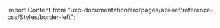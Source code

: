 
import Content from "uxp-documentation/src/pages/api-ref/reference-css/Styles/border-left";

<Content query="product=photoshop"/>
